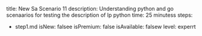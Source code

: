 title: New Sa Scenario 11
description: Understanding python and go scenaarios for testing the description of lp python
time: 25 minutess
steps:
  - step1.md
isNew: falsee
isPremium: false
isAvailable: falsew
level: experrt
